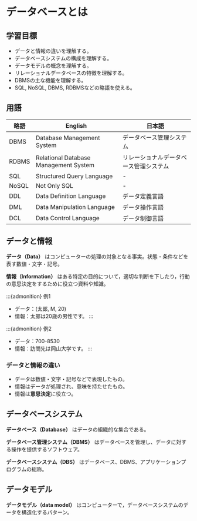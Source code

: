 # データベースとは

## 学習目標

- データと情報の違いを理解する。
- データベースシステムの構成を理解する。
- データモデルの概念を理解する。
- リレーショナルデータベースの特徴を理解する。
- DBMSの主な機能を理解する。
- SQL, NoSQL, DBMS, RDBMSなどの略語を使える。

## 用語

| 略語  | English                               | 日本語                                 |
| ----- | ------------------------------------- | -------------------------------------- |
| DBMS  | Database Management System            | データベース管理システム               |
| RDBMS | Relational Database Management System | リレーショナルデータベース管理システム |
| SQL   | Structured Query Language             | -                                      |
| NoSQL | Not Only SQL                          | -                                      |
| DDL   | Data Definition Language              | データ定義言語                         |
| DML   | Data Manipulation Language            | データ操作言語                         |
| DCL   | Data Control Language                 | データ制御言語                         |

## データと情報

**データ（Data）** はコンピューターの処理の対象となる事実。状態・条件などを表す数値・文字・記号。

**情報（Information）** はある特定の目的について，適切な判断を下したり，行動の意思決定をするために役立つ資料や知識。

:::{admonition} 例1
- データ：(太郎, M, 20)
- 情報：太郎は20歳の男性です。
:::

:::{admonition} 例2
- データ：700-8530
- 情報：訪問先は岡山大学です。
:::

### データと情報の違い

- データは数値・文字・記号などで表現したもの。
- 情報はデータが処理され、意味を持たせたもの。
- 情報は**意思決定**に役立つ。

## データベースシステム

**データベース（Database）** はデータの組織的な集合である。

**データベース管理システム（DBMS）** はデータベースを管理し、データに対する操作を提供するソフトウェア。

**データベースシステム（DBS）** はデータベース、DBMS、アプリケーションプログラムの総称。

## データモデル

**データモデル（data model）** はコンピューターで，データベースシステムのデータを構造化するパターン。

<!-- \documentclass{beamer}
\usepackage{booktabs}  % For clean table lines
\usepackage{colortbl}
\usepackage{xcolor}
\usepackage{xeCJK}
\usefonttheme{professionalfonts}
\setCJKmainfont{Noto Serif CJK JP}
\setCJKsansfont{Noto Sans CJK JP}
\setCJKmonofont{Noto Sans Mono CJK JP}

% Set themeda
\usetheme{Boadilla} 

% Set itemize and enumerate items
\setbeamertemplate{itemize items}[default]
\setbeamertemplate{enumerate items}[default]
\setbeamertemplate{sections/subsections in toc}[square]

\title{リレーショナルデータベース}
\subtitle{Lecture 1: データベースとは}
\author{劉 子昂}
% \institute[〇〇大学]{〇〇大学〇〇学部〇〇学科}
\date{Compile: \today}

\AtBeginSection[]
{
  \begin{frame}
    \frametitle{目次}
    \tableofcontents[currentsection]
  \end{frame}
}

\begin{document}

\frame{\titlepage}

\begin{frame}{学習目標}
    \begin{enumerate}
        \item データと情報の違いを理解する。
        \item データベースシステムの構成を理解する。
        \item データモデルの概念を理解する。
        \item リレーショナルデータベースの特徴を理解する。
        \item DBMSの主な機能を理解する。
        \item SQL, NoSQL, DBMS, RDBMSなどの略語を使える。
    \end{enumerate}
\end{frame}

\begin{frame}{目次}
    \tableofcontents
\end{frame}

\section{データベースシステム}

\begin{frame}{データと情報}
    \begin{block}{データ（Data）}
        コンピューターの処理の対象となる事実。状態・条件などを表す数値・文字・記号。
    \end{block}
    \begin{block}{情報（Information）}
        ある特定の目的について，適切な判断を下したり，行動の意思決定をするために役立つ資料や知識。
    \end{block}
    \vspace{1em}
\end{frame}

\begin{frame}{データと情報の違い}
    \begin{exampleblock}{例1}
        \begin{description}
            \item[データ] (太郎, M, 20)
            \item[情報] 太郎は20歳の男性です。
        \end{description}
    \end{exampleblock}
    \begin{exampleblock}{例2}
        \begin{description}
            \item[データ] 700-8530
            \item[情報] 訪問先は岡山大学です。
        \end{description}
    \end{exampleblock}
    \vspace{1em}
    \begin{itemize}
        \item \textbf{データ}は数値・文字・記号などで表現したもの。
        \item \textbf{情報}はデータが処理され、意味を持たせたもの。
        \item 情報は\textbf{意思決定}に役立つ。
    \end{itemize}
\end{frame}

\begin{frame}{データベースシステム}
    \begin{block}{データベース（Database）}
        データの組織的な集合である。
    \end{block}
    \vspace{1em}
    \begin{block}{データベース管理システム（DBMS）}
        データベースを管理し、データに対する操作を提供するソフトウェア。
    \end{block}
    \vspace{1em}
    \begin{block}{データベースシステム（DBS）}
        データベース、DBMS、アプリケーションプログラムの総称。
    \end{block}
\end{frame}

\begin{frame}{データベースシステムの構成}
    \begin{figure}
        \centering
        \includegraphics[width=0.25\textwidth]{figures/dbs.pdf}
        \caption{データベースシステムの構成}
    \end{figure}
\end{frame}

\section{データモデル}

\begin{frame}{データモデル}
    \begin{block}{データモデル（data model）}
        コンピューターで，データベースシステムのデータを構造化するパターン。
    \end{block}

    \vspace{1em}

    \textbf{代表的なデータモデル}
    \begin{itemize}
        \item 階層データモデル
        \item ネットワークデータモデル
        \item \underline{リレーショナルデータモデル}
        \item オブジェクト指向データモデル
        \item XMLデータモデル
    \end{itemize}
\end{frame}

\begin{frame}{データモデルの要素}
    \begin{itemize}
        \item 構造記述：データベースの構成要素の記述
        \item 意味記述：データベースの一貫性制約の記述
        \item 操作記述：データベース操作言語
    \end{itemize}
\end{frame}

\begin{frame}{リレーショナルモデル}
    \begin{block}{リレーショナルモデル（relational model）}
        エドガー・F・コッドが1970年に数学の集合論に基づいて提案したデータモデルで、あらゆるデータが\textbf{テーブル}として表現される。
    \end{block}
    \vspace{1em}
    \textbf{リレーショナルモデルの特徴}
    \begin{itemize}
        \item データモデルが理解しやすい。
        \item 高いデータ独立性の実現。
        \item データ操作の非手続き性。
    \end{itemize}
    ビジネスデータ処理に広く利用されている。
    \vfill
    \href{https://www.example.com}{\beamerbutton{An Example}}
\end{frame}

\section{データベース管理システム}

\begin{frame}{データベース管理システム}
    \begin{block}{データベース管理システム（DBMS）}
        データベースを管理し、データに対する操作を提供するソフトウェア。
    \end{block}
    \vfill
    \textbf{DBMSの主な機能}
    \begin{itemize}
        \item データベース定義機能：スキーマ定義
        \item データベース操作機能：データの追加、削除、更新、検索
        \item データベース制御機能：障害回復、同時実行制御
    \end{itemize}

    \vfill
    \textbf{RDBMS}（リレーショナルデータベース管理システム）は、リレーショナルデータベースを管理するDBMSの一種。
\end{frame}

\begin{frame}{SQLとNoSQL}
    \begin{block}{SQL（Structured Query Language）}
        RDBMSにおいてデータの操作を行うためのドメイン固有言語\footnote{ドメイン固有言語：特定のタスク向けに設計されたコンピュータ言語である。汎用プログラミング言語の対義語。}。
    \end{block}
    \vfill
    \begin{block}{NoSQL（Not Only SQL）}
        RDBMS以外のデータベースを指す用語。非リレーショナルデータベース。
    \end{block}
\end{frame}

\begin{frame}{SQLの機能}
    \vspace{1em}
    \textbf{SQLの主な機能}
    \begin{itemize}
        \item データ定義言語（DDL）：CREATE, ALTER, DROP
        \item データ操作言語（DML）：SELECT, INSERT, UPDATE, DELETE
        \item データ制御言語（DCL）：GRANT, REVOKE
    \end{itemize}
    \vfill
    \begin{exampleblock}{例}
        \texttt{SELECT * FROM employees WHERE age > 30;}
    \end{exampleblock}
\end{frame}

\begin{frame}{主要なDBMS}
    RDBMS（Relational Database Management System）
    \begin{description}
        \item[SQLite] 軽量なRDBMS。
        \item[MySQL] オープンソースで広く利用されているRDBMS。
        \item[PostgreSQL] オープンソースのRDBMS。拡張性が高い。
        \item[Oracle Database] オラクル社が開発した商用RDBMS。
        \item[SQL Server] マイクロソフト社が開発した商用RDBMS。
        \item[その他] DB2, MariaDBなど。
    \end{description}

    \vfill

    NoSQL（Not Only SQL）
    \begin{description}
        \item[MongoDB] 非リレーショナルDBMS。JSON形式でデータを格納。
        \item[Cassandra] 分散型DBMS。大規模なデータを扱う。
        \item[その他] Redis, Neo4jなど。
    \end{description}
\end{frame}



\end{document} -->